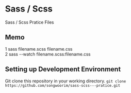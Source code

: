 # Sass / Scss
Sass / Scss Pratice Files

## Memo
1 sass filename.scss filename.css <br>
2 sass --watch filename.scss:filename.css

## Setting up Development Environment
Git clone this repository in your working directory.
`git clone https://github.com/songwoorim/sass-scss---pratice.git`

